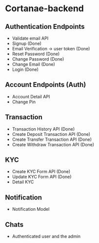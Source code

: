 # Cortanae-backend


## Authentication Endpoints

- Validate email API
- Signup (Done)
- Email Verification -> user token  (Done)
- Reset Password  (Done)
- Change Password  (Done)
- Change Email  (Done)
- Login  (Done)

## Account Endpoints (Auth)

- Account Detail API
- Change Pin

## Transaction

- Transaction History API  (Done)
- Create Deposit Transaction API  (Done)
- Create Transfer Transaction API  (Done)
- Create Withdraw Transaction API  (Done)

## KYC

- Create KYC Form API  (Done)
- Update KYC Form API  (Done)
- Detail KYC

## Notification
- Notification Model

## Chats
- Authenticated user and the admin
